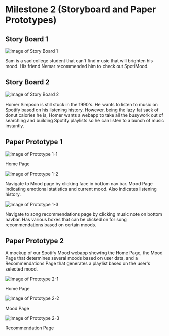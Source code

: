 Milestone 2 (Storyboard and Paper Prototypes)
====

## Story Board 1

![Image of Story Board 1](https://github.com/easonychang/cogs121/blob/master/public/images/Milestone2/StoryBoard1.jpg)

Sam is a sad college student that can't find music that will brighten his mood. His friend Nemar recommended him to check out SpotiMood.

## Story Board 2

![Image of Story Board 2](https://github.com/easonychang/cogs121/blob/master/public/images/Milestone2/StoryBoard2.jpg)

Homer Simpson is still stuck in the 1990's. He wants to listen to music on Spotify based on his listening history. However, being the lazy fat sack of donut calories he is, Homer wants a webapp to take all the busywork out of searching and building Spotify playlists so he can listen to a bunch of music instantly.


## Paper Prototype 1



![Image of Prototype 1-1](https://github.com/easonychang/cogs121/blob/master/public/images/Milestone2/Prototype1-1.jpg)

Home Page

![Image of Prototype 1-2](https://github.com/easonychang/cogs121/blob/master/public/images/Milestone2/Prototype1-2.jpg)

Navigate to Mood page by clicking face in bottom nav bar. Mood Page indicating emotional statistics and current mood. Also indicates listening history.



![Image of Prototype 1-3](https://github.com/easonychang/cogs121/blob/master/public/images/Milestone2/Prototype1-3.jpg)

Navigate to song recommendations page by clicking music note on bottom navbar. Has various boxes that can be clicked on for song recommendations based on certain moods. 


## Paper Prototype 2

A mockup of our Spotify Mood webapp showing the Home Page, the Mood Page that determines several moods based on user data, and a Recommendations Page that generates a playlist based on the user's selected mood.

![Image of Prototype 2-1](https://github.com/easonychang/cogs121/blob/master/public/images/Milestone2/Prototype2-1.jpg)

Home Page

![Image of Prototype 2-2](https://github.com/easonychang/cogs121/blob/master/public/images/Milestone2/Prototype2-2.jpg)

Mood Page

![Image of Prototype 2-3](https://github.com/easonychang/cogs121/blob/master/public/images/Milestone2/Prototype2-3.jpg)

Recommendation Page